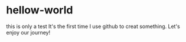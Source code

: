 # hellow-world
this is only a test
It's the first time I use github to creat something.
Let's enjoy our journey!
